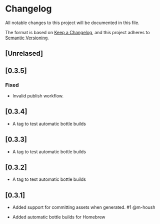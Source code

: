 # Changelog


All notable changes to this project will be documented in this file.

The format is based on [Keep a Changelog](https://keepachangelog.com/en/1.0.0/),
and this project adheres to [Semantic Versioning](https://semver.org/spec/v2.0.0.html).

## [Unrelased]

## [0.3.5]

### Fixed

- Invalid publish workflow.

## [0.3.4]

- A tag to test automatic bottle builds

## [0.3.3]

- A tag to test automatic bottle builds

## [0.3.2]

- A tag to test automatic bottle builds

## [0.3.1]

- Added support for committing assets when generated.
  #1 @m-housh

- Added automatic bottle builds for Homebrew
